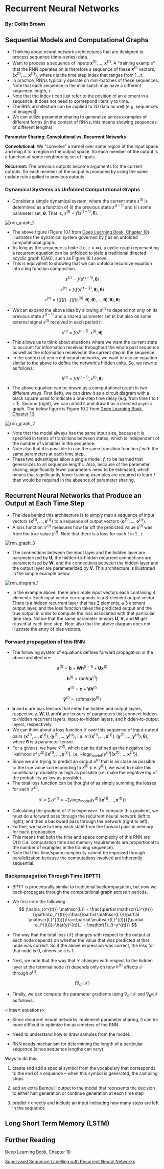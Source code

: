 # Recurrent Neural Networks

### By: Collin Brown

## Sequential Models and Computational Graphs

* Thinking about neural network architectures that are designed to process sequence (time-series) data.
* Want to process a sequence of inputs $\mathbf{x}^{(1)}, ...,\mathbf{x}^{(\tau)}$. A "training example" that the RNN operates on is therefore a sequence of these $\mathbf{x}^{(t)}$ vectors, $\{\mathbf{x}^{(1)}, ...,\mathbf{x}^{(\tau)}\}$, where $t$ is the time step index that ranges from $1...\tau$. 
* In practice, RNNs typically operate on mini-batches of these sequences. Note that each sequence in the mini-batch may have a different sequence length, $\tau$. 
* Note that the index $t$ can just refer to the position of an element in a sequence. It does not need to correspond literally to time.
* The RNN architecture can be applied to 2D data as well (e.g. sequences of images).
* We can utilize parameter sharing to generalize across examples of different forms (in the context of RNNs, this means showing sequences of different lengths).

__Parameter Sharing: Convolutional vs. Recurrent Networks__

__Convolutional:__ We "convolve" a kernel over some region of the input space and map it to a region in the output space. So each member of the output is a function of some neighboring set of inputs. 

__Recurrent:__ The previous outputs become arguments for the current outputs. So each member of the output is produced by using the same update rule applied to previous outputs.

### Dynamical Systems as Unfolded Computational Graphs

* Consider a simple dynamical system, where the current state $s^{(t)}$  is determined as a function of (i) the previous state $s^{(t-1)}$ and (ii) some parameter set, $\mathbf{\theta}$. That is, $s^{(t)} = f(s^{(t-1)}, \mathbf{\theta})$. 

![rnn_graph_1](img/rnn_graph_1.png)

* The above figure (Figure 10.1 from [Deep Learning Book, Chapter 10](https://www.deeplearningbook.org/contents/rnn.html)) illustrates the dynamical system governed by $f$ as an unfolded computational graph. 
* As long as the sequence is finite (i.e. $\tau <  \infty$), a cyclic graph representing a recurrent equation can be unfolded to yield a traditional directed acyclic graph (DAG), such as Figure 10.1 above. 
* This is equivalent to showing that we can unfold a recursive equation into a big function composition.

$$
s^{(\tau)} = f(s^{(\tau-1)}, \mathbf{\theta})
$$

$$
s^{(\tau)} = f(f(s^{(\tau-2)}, \mathbf{\theta}), \mathbf{\theta})
$$

$$
s^{(\tau)} = f(f(f(...f(f(s^{(0)}, \mathbf{\theta}), \mathbf{\theta}),..., \mathbf{\theta}),  \mathbf{\theta}), \mathbf{\theta})
$$

* We can expand the above idea by allowing $s^{(t)}$ to depend not only on its previous state $s^{(t-1)}$ and a shared parameter set $\theta$, but also on some external signal $x^{(t)}$ received in each period $t$. 

$$
s^{(t)} = f(s^{(t-1)}, x^{(t)}, \mathbf{\theta})
$$

* This allows us to think about situations where we want the current state to account for information received throughout the whole past sequence as well as the information received in the current step in the sequence. 
* In the context of recurrent neural networks, we want to use an equation similar to the above to define the network's hidden units. So, we rewrite as follows:

$$
h^{(t)} = f(h^{(t-1)}, x^{(t)}, \mathbf{\theta})
$$

* The above equation can be drawn as a computational graph in two different ways. First (left), we can draw it as a circuit diagram with a black square used to indicate a one-step time delay (e.g. from time $t$ to $t+1$). Second (right), we can unfold it and draw it as a directed acyclic graph. The below figure is Figure 10.2 from [Deep Learning Book, Chapter 10](https://www.deeplearningbook.org/contents/rnn.html).

![rnn_graph_2](img/rnn_graph_2.png)

* Note that the model always has the same input size, because it is specified in terms of transitions between states, which is independent of the number of variables in the sequence.
* Note also that it is possible to use the same transition function $f$ with the same parameters at each time step. 
* These two advantages allow a single model, $f$, to be learned that generalizes to all sequence lengths. Also, because of the parameter sharing, significantly fewer parameters need to be estimated, which means that significantly fewer training examples are required to learn $f$ than would be required in the absence of parameter sharing. 

## Recurrent Neural Networks that Produce an Output at Each Time Step

* The idea behind this architecture is to simply map a sequence of input vectors $\{\mathbf{x}^{(1)}, ...,\mathbf{x}^{(\tau)}\}$ to a sequence of output vectors $\{\mathbf{o}^{(1)}, ...,\mathbf{o}^{(\tau)}\}$.
* A loss function $\mathscr{L}^{(t)}$ measures how far off the predicted value $o^{(t)}$ was from the true value $y^{(t)}$. Note that there is a loss for each $t$ in $1...\tau$.

![rnn_graph_3](img/rnn_graph_3.png )

* The connections between the input layer and the hidden layer are parameterized by $\mathbf{U}$, the hidden-to-hidden recurrent connections are parameterized by $\mathbf{W}$, and the connections between the hidden layer and the output layer are parameterized by $\mathbf{V}$. This architecture is illustrated in the simple example below.

![rnn_diagram_1](img/rnn_diagram_1.png)

* In the example above, there are simple input vectors each containing 4 elements. Each input vector corresponds to a 3-element output vector. There is a hidden recurrent layer that has 2 elements, a 3 element output layer, and the loss function takes the predicted output and the true output in order to compute the loss associated with that particular time step. Notice that the same parameter tensors $\mathbf{U}$, $\mathbf{V}$, and $\mathbf{W}​$ get reused at each time step. Note also that the above diagram does not illustrate the entry of bias vectors.

### Forward propagation of this RNN

* The following system of equations defines forward propagation in the above architecture:

$$
\mathbf{a}^{(t)} = \mathbf{b} + \mathbf{W} \mathbf{h}^{(t-1)} + \mathbf{U} \mathbf{x}^{(t)}
$$

$$
\mathbf{h}^{(t)} = tanh(\mathbf{a}^{(t)})
$$

$$
\mathbf{o}^{(t)} = \mathbf{c} + \mathbf{V} \mathbf{h}^{(t)}
$$

$$
\mathbf{\hat{y}}^{(t)} = \text{softmax}(\mathbf{o}^{(t)})
$$

* $\mathbf{b}$ and $\mathbf{c}$ are bias tensors that enter the hidden and output layers, respectively. $\mathbf{W}, \mathbf{U}, \text{and} \mathbf{V}$ are tensors of parameters that connect hidden-to-hidden recurrent layers, input-to-hidden layers, and hidden-to-output layers, respectively. 
* We can think about a loss function $\mathscr{L}$ over this sequence of input-output pairs $\{\mathbf{x}^{(1)}, ...,\mathbf{x}^{(\tau)}\}; \{\mathbf{y}^{(1)}, ...,\mathbf{y}^{(\tau)}\}$; i.e. $\mathscr{L} \big(\{\mathbf{x}^{(1)}, ...,\mathbf{x}^{(\tau)}\}, \{\mathbf{y}^{(1)}, ...,\mathbf{y}^{(\tau)}\}; \mathbf{\theta} \big)$, where $\mathbf{\theta}$ is a parameter tensor. 
* For a given $t$, we have $\mathscr{L}^{(t)}$, which can be defined as the negative log likelihood of $y^{(t)} | \{\mathbf{x}^{(1)}, ...,\mathbf{x}^{(\tau)}\}$, i.e. $-\text{log} p_{\text{model}} \big( y^{(t)} | \{\mathbf{x}^{(1)}, ...,\mathbf{x}^{(\tau)}\} \big)$.
* Since we are trying to predict an output $o^{(t)}$ that is as close as possible to the true value corresponding to $x^{(t)}$ (i.e. $y^{(t)})$, we want to make this conditional probability as high as possible (i.e. make the negative log of the probability as low as possible). 
* The total loss function can be thought of as simply summing the losses for each $\mathscr{L}^{(t)}$. 

$$
\mathscr{L} = \sum_t \mathscr{L}^{(t)} = -\sum_t \text{log} p_{\text{model}} \big( y^{(t)} | \{\mathbf{x}^{(1)}, ...,\mathbf{x}^{(\tau)}\} \big)
$$

* Calculating the gradient of $\mathscr{L}$ is expensive. To compute this gradient, we must do a forward pass through the recurrent neural network (left to right), and then a backward pass through the network (right to left).
* Further, we have to keep each state from the forward pass in memory for back-propagation.
* This means that both the time and space complexity of this RNN are $O(\tau)$ (i.e. computation time and memory requirements are proportional to the number of examples in the training sequence).
* Note that this time/space complexity cannot be improved through parallelization because the computations involved are inherently sequential. 

### Backpropagation Through Time (BPTT)

* BPTT is procedurally similar to traditional backpropagation, but now we back-propagate through the computational graph across $\tau$ periods. 

* We first note the following:
  $$
  (\nabla_{o^{(t)}} \mathscr{L}) = \frac{\partial \mathscr{L}^{(t)}}{\partial o_i^{(t)}}=\frac{\partial \mathscr{L}}{\partial \mathscr{L}^{(t)}}\frac{\partial \mathscr{L}^{(t)}}{\partial o_i^{(t)}}=\hat{y}^{(t)}_i - \mathbf{1}_{i=y^{(t)}}
  $$

* The way that the total loss ($\mathscr{L}$) changes with respect to the output at each node depends on whether the value that was predicted at that node was correct. So if the above expression was correct, the loss for that node is $0$, otherwise it is $1$. 
* Next, we note that the way that $\mathscr{L}$ changes with respect to the hidden layer at the terminal node ($\tau$) depends only on how $h^{(\tau)}$ affects $\mathscr{L}$ through $o^{(\tau)}$. 

$$
(\nabla_{o^{(t)}} \mathscr{L})
$$

* Finally, we can compute the parameter gradients using $\nabla_{o^{(t)}} \mathscr{L}$ and $\nabla_{h^{(t)}} \mathscr{L}$ as follows:

< insert equations>

* Since recurrent neural networks implement parameter sharing, it can be more difficult to optimize the parameters of the RNN

* Need to understand how to draw samples from the model. 

* RNN needs mechanism for determining the length of a particular sequence (since sequence lengths can vary) 

Ways to do this:

1. create and add a special symbol from the vocabulary that corresponds to the end of a sequence – when this symbol is generated, the sampling stops

2. add an extra Bernoulli output to the model that represents the decision to either halt generation or continue generation at each time step

3. predict $\tau$ directly  and include an input indicating how many steps are left in the sequence



## Long Short Term Memory (LSTM)



## Further Reading

[Deep Learning Book, Chapter 10](https://www.deeplearningbook.org/contents/rnn.html)

[Supervised Sequence Labelling with Recurrent Neural Networks](https://www.cs.toronto.edu/~graves/preprint.pdf)

